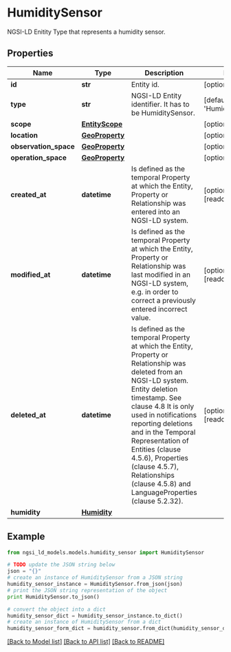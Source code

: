 # HumiditySensor

NGSI-LD Enitity Type that represents a humidity sensor. 

## Properties
Name | Type | Description | Notes
------------ | ------------- | ------------- | -------------
**id** | **str** | Entity id.  | [optional] 
**type** | **str** | NGSI-LD Entity identifier. It has to be HumiditySensor. | [default to 'HumiditySensor']
**scope** | [**EntityScope**](EntityScope.md) |  | [optional] 
**location** | [**GeoProperty**](GeoProperty.md) |  | [optional] 
**observation_space** | [**GeoProperty**](GeoProperty.md) |  | [optional] 
**operation_space** | [**GeoProperty**](GeoProperty.md) |  | [optional] 
**created_at** | **datetime** | Is defined as the temporal Property at which the Entity, Property or Relationship was entered into an NGSI-LD system.  | [optional] [readonly] 
**modified_at** | **datetime** | Is defined as the temporal Property at which the Entity, Property or Relationship was last modified in an NGSI-LD system, e.g. in order to correct a previously entered incorrect value.  | [optional] [readonly] 
**deleted_at** | **datetime** | Is defined as the temporal Property at which the Entity, Property or Relationship was deleted from an NGSI-LD system.  Entity deletion timestamp. See clause 4.8 It is only used in notifications reporting deletions and in the Temporal Representation of Entities (clause 4.5.6), Properties (clause 4.5.7), Relationships (clause 4.5.8) and LanguageProperties (clause 5.2.32).  | [optional] [readonly] 
**humidity** | [**Humidity**](Humidity.md) |  | 

## Example

```python
from ngsi_ld_models.models.humidity_sensor import HumiditySensor

# TODO update the JSON string below
json = "{}"
# create an instance of HumiditySensor from a JSON string
humidity_sensor_instance = HumiditySensor.from_json(json)
# print the JSON string representation of the object
print HumiditySensor.to_json()

# convert the object into a dict
humidity_sensor_dict = humidity_sensor_instance.to_dict()
# create an instance of HumiditySensor from a dict
humidity_sensor_form_dict = humidity_sensor.from_dict(humidity_sensor_dict)
```
[[Back to Model list]](../README.md#documentation-for-models) [[Back to API list]](../README.md#documentation-for-api-endpoints) [[Back to README]](../README.md)


